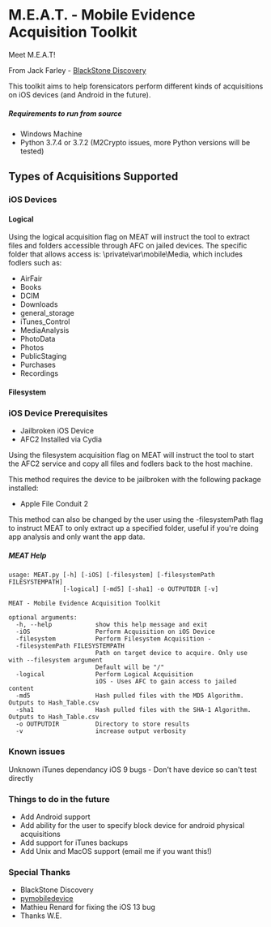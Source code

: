 # M.E.A.T. - Mobile Evidence Acquisition Toolkit
Meet M.E.A.T! 

From Jack Farley -  [BlackStone Discovery](https://www.blackstonediscovery.com/)

This toolkit aims to help forensicators perform different kinds of acquisitions on iOS devices (and Android in the future).


##### Requirements to run from source
* Windows Machine
* Python 3.7.4 or 3.7.2 (M2Crypto issues, more Python versions will be tested)

## Types of Acquisitions Supported

### iOS Devices

#### Logical

Using the logical acquisition flag on MEAT will instruct the tool to extract files and folders accessible through AFC on jailed devices. The specific folder that allows access is: \private\var\mobile\Media, which includes fodlers such as:
* AirFair
* Books
* DCIM
* Downloads
* general_storage
* iTunes_Control
* MediaAnalysis
* PhotoData
* Photos
* PublicStaging
* Purchases
* Recordings

#### Filesystem
### iOS Device Prerequisites

* Jailbroken iOS Device
* AFC2 Installed via Cydia

Using the filesystem acquisition flag on MEAT will instruct the tool to start the AFC2 service and copy all files and fodlers back to the host machine.

This method requires the device to be jailbroken with the following package installed:

* Apple File Conduit 2

This method can also be changed by the user using the -filesystemPath flag to instruct MEAT to only extract up a specified folder, useful if you're doing app analysis and only want the app data.


##### MEAT Help
```
usage: MEAT.py [-h] [-iOS] [-filesystem] [-filesystemPath FILESYSTEMPATH]
               [-logical] [-md5] [-sha1] -o OUTPUTDIR [-v]

MEAT - Mobile Evidence Acquisition Toolkit

optional arguments:
  -h, --help            show this help message and exit
  -iOS                  Perform Acquisition on iOS Device
  -filesystem           Perform Filesystem Acquisition - 
  -filesystemPath FILESYSTEMPATH
                        Path on target device to acquire. Only use with --filesystem argument
                        Default will be "/"
  -logical              Perform Logical Acquisition
                        iOS - Uses AFC to gain access to jailed content
  -md5                  Hash pulled files with the MD5 Algorithm. Outputs to Hash_Table.csv
  -sha1                 Hash pulled files with the SHA-1 Algorithm. Outputs to Hash_Table.csv
  -o OUTPUTDIR          Directory to store results
  -v                    increase output verbosity

```

### Known issues
Unknown iTunes dependancy
iOS 9 bugs - Don't have device so can't test directly

### Things to do in the future
* Add Android support
* Add ability for the user to specify block device for android physical acquisitions
* Add support for iTunes backups
* Add Unix and MacOS support (email me if you want this!)

### Special Thanks
* BlackStone Discovery
* [pymobiledevice](https://github.com/iOSForensics/pymobiledevice/tree/master/pymobiledevice)
* Mathieu Renard for fixing the iOS 13 bug
* Thanks W.E.


